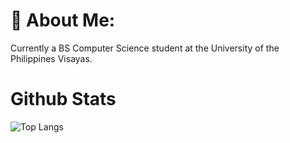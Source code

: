 # 💫 About Me:
Currently a BS Computer Science student at the University of the Philippines Visayas.

# Github Stats 
![Top Langs](https://github-readme-stats.vercel.app/api/top-langs/?username=kazeulo&layout=compact)
